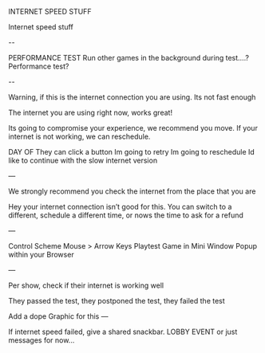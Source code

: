 
INTERNET SPEED STUFF

Internet speed stuff

--

PERFORMANCE TEST 
  Run other games in the background during test….? Performance test?

--

Warning, if this is the internet connection you are using. Its not fast enough

The internet you are using right now, works great! 

Its going to compromise your experience, we recommend you move. If your internet is not working, we can reschedule.

DAY OF
They can click a button 
	Im going to retry 
	Im going to reschedule
	Id like to continue with the slow internet version 

—

We strongly recommend you check the internet from the place that you are

Hey your internet connection isn’t good for this. You can switch to a different, schedule a different time, or nows the time to ask for a refund

—

Control Scheme 
	Mouse > Arrow Keys
Playtest Game in Mini Window
Popup within your Browser 

—

Per show, check if their internet is working well

They passed the test, they postponed the test, they failed the test

Add a dope Graphic for this
—

If internet speed failed, give a shared snackbar. LOBBY EVENT or just messages for now...